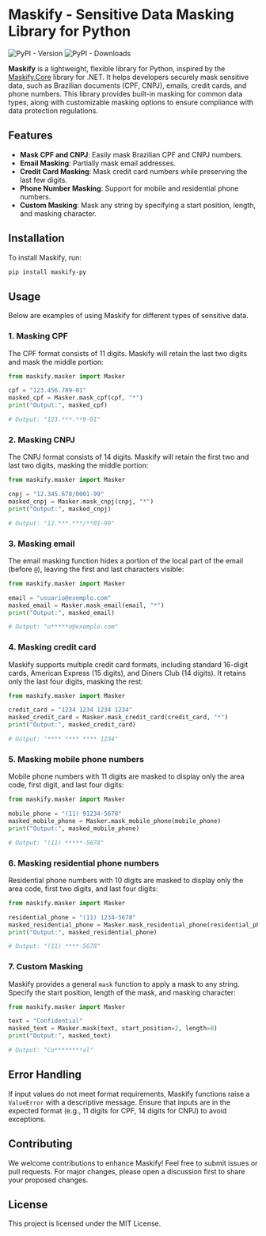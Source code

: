 # Maskify - Sensitive Data Masking Library for Python

![PyPI - Version](https://img.shields.io/pypi/v/maskify-py?color=%23ffd43b)
![PyPI - Downloads](https://img.shields.io/pypi/dm/maskify-py?color=%23ffd43b)


**Maskify** is a lightweight, flexible library for Python, inspired by the [Maskify.Core](https://github.com/djesusnet/Maskify.Core) library for .NET. It helps developers securely mask sensitive data, such as Brazilian documents (CPF, CNPJ), emails, credit cards, and phone numbers. This library provides built-in masking for common data types, along with customizable masking options to ensure compliance with data protection regulations.

## Features

- **Mask CPF and CNPJ**: Easily mask Brazilian CPF and CNPJ numbers.
- **Email Masking**: Partially mask email addresses.
- **Credit Card Masking**: Mask credit card numbers while preserving the last few digits.
- **Phone Number Masking**: Support for mobile and residential phone numbers.
- **Custom Masking**: Mask any string by specifying a start position, length, and masking character.

## Installation

To install Maskify, run:

```bash
pip install maskify-py
```

## Usage

Below are examples of using Maskify for different types of sensitive data.

### 1. Masking CPF

The CPF format consists of 11 digits. Maskify will retain the last two digits and mask the middle portion:

```python
from maskify.masker import Masker

cpf = "123.456.789-01"
masked_cpf = Masker.mask_cpf(cpf, "*")
print("Output:", masked_cpf)  

# Output: "123.***.**9-01"
```

### 2. Masking CNPJ

The CNPJ format consists of 14 digits. Maskify will retain the first two and last two digits, masking the middle portion:

```python
from maskify.masker import Masker

cnpj = "12.345.678/0001-99"
masked_cnpj = Masker.mask_cnpj(cnpj, "*")
print("Output:", masked_cnpj)  

# Output: "12.***.***/**01-99"
```

### 3. Masking email

The email masking function hides a portion of the local part of the email (before `@`), leaving the first and last characters visible:

```python
from maskify.masker import Masker

email = "usuario@exemplo.com"
masked_email = Masker.mask_email(email, "*")
print("Output:", masked_email)  

# Output: "u*****o@exemplo.com"
```

### 4. Masking credit card

Maskify supports multiple credit card formats, including standard 16-digit cards, American Express (15 digits), and Diners Club (14 digits). It retains only the last four digits, masking the rest:

```python
from maskify.masker import Masker

credit_card = "1234 1234 1234 1234"
masked_credit_card = Masker.mask_credit_card(credit_card, "*")
print("Output:", masked_credit_card)  

# Output: "**** **** **** 1234"
```

### 5. Masking mobile phone numbers

Mobile phone numbers with 11 digits are masked to display only the area code, first digit, and last four digits:

```python
from maskify.masker import Masker

mobile_phone = "(11) 91234-5678"
masked_mobile_phone = Masker.mask_mobile_phone(mobile_phone)
print("Output:", masked_mobile_phone)  

# Output: "(11) *****-5678"
```

### 6. Masking residential phone numbers

Residential phone numbers with 10 digits are masked to display only the area code, first two digits, and last four digits:

```python
from maskify.masker import Masker

residential_phone = "(11) 1234-5678"
masked_residential_phone = Masker.mask_residential_phone(residential_phone)
print("Output:", masked_residential_phone)  

# Output: "(11) ****-5678"
```

### 7. Custom Masking

Maskify provides a general `mask` function to apply a mask to any string. Specify the start position, length of the mask, and masking character:

```python
from maskify.masker import Masker

text = "Confidential"
masked_text = Masker.mask(text, start_position=2, length=8)
print("Output:", masked_text)  

# Output: "Co********al"
```

## Error Handling

If input values do not meet format requirements, Maskify functions raise a `ValueError` with a descriptive message. Ensure that inputs are in the expected format (e.g., 11 digits for CPF, 14 digits for CNPJ) to avoid exceptions.

## Contributing

We welcome contributions to enhance Maskify! Feel free to submit issues or pull requests. For major changes, please open a discussion first to share your proposed changes.

## License

This project is licensed under the MIT License.
